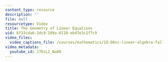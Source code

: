 ```yaml
---
content_type: resource
description: ''
file: null
resourcetype: Video
title: The Geometry of Linear Equations
uid: 8f33cda6-3dc9-109a-0110-eb47e3c1f7c9
video_files:
  video_captions_file: /courses/mathematics/18-06sc-linear-algebra-fall-2011/resource-index/the-geometry-of-linear-equations/J7DzL2_Na80.vtt
video_metadata:
  youtube_id: J7DzL2_Na80
---
```

